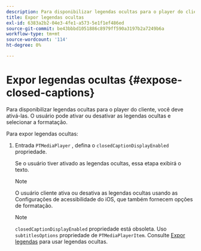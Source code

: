 ```yaml
---
description: Para disponibilizar legendas ocultas para o player do cliente, você deve ativá-las. O usuário pode ativar ou desativar as legendas ocultas e selecionar a formatação.
title: Expor legendas ocultas
exl-id: 6383a2b2-04e3-4fe1-a573-5e1f1ef486ed
source-git-commit: be43bbbd1051886c8979ff590a3197b2a7249b6a
workflow-type: tm+mt
source-wordcount: '114'
ht-degree: 0%

---
```


# Expor legendas ocultas {#expose-closed-captions}

Para disponibilizar legendas ocultas para o player do cliente, você deve ativá-las. O usuário pode ativar ou desativar as legendas ocultas e selecionar a formatação.

Para expor legendas ocultas:

1. Entrada `PTMediaPlayer` , defina o `closedCaptionDisplayEnabled` propriedade.

   Se o usuário tiver ativado as legendas ocultas, essa etapa exibirá o texto.

   >[!NOTE]
   >
   >O usuário cliente ativa ou desativa as legendas ocultas usando as Configurações de acessibilidade do iOS, que também fornecem opções de formatação.

   >[!NOTE]
   >
   >`closedCaptionDisplayEnabled` propriedade está obsoleta. Uso `subtitlesOptions` propriedade de `PTMediaPlayerItem`. Consulte [Expor legendas](../../../tvsdk-3x-ios-prog/c-ios-closed-captioning-and-subtitles-ios/c-ios-closed-captioning-and-subtitles-reqts-ios/t-ios-subtitles-exposing-ios.md) para usar legendas ocultas.
